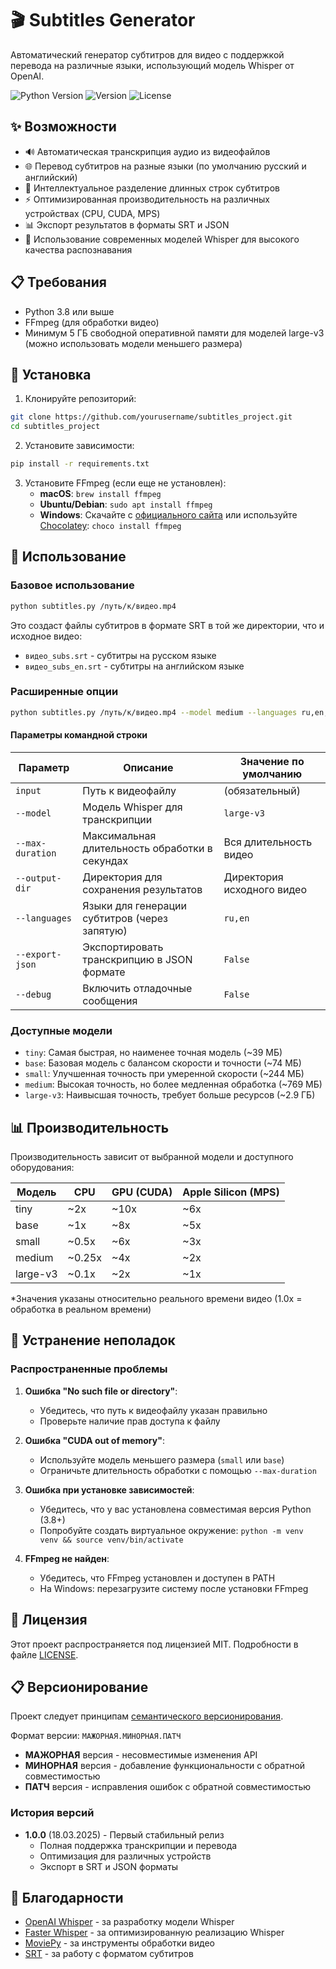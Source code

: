 # 🎬 Subtitles Generator

Автоматический генератор субтитров для видео с поддержкой перевода на различные языки, использующий модель Whisper от OpenAI.

![Python Version](https://img.shields.io/badge/python-3.8%2B-blue)
![Version](https://img.shields.io/badge/version-1.0.0-brightgreen)
![License](https://img.shields.io/badge/license-MIT-green)

## ✨ Возможности

- 🔊 Автоматическая транскрипция аудио из видеофайлов
- 🌐 Перевод субтитров на разные языки (по умолчанию русский и английский)
- 📝 Интеллектуальное разделение длинных строк субтитров
- ⚡ Оптимизированная производительность на различных устройствах (CPU, CUDA, MPS)
- 📊 Экспорт результатов в форматы SRT и JSON
- 🧠 Использование современных моделей Whisper для высокого качества распознавания

## 📋 Требования

- Python 3.8 или выше
- FFmpeg (для обработки видео)
- Минимум 5 ГБ свободной оперативной памяти для моделей large-v3 (можно использовать модели меньшего размера)

## 🚀 Установка

1. Клонируйте репозиторий:
```bash
git clone https://github.com/yourusername/subtitles_project.git
cd subtitles_project
```

2. Установите зависимости:
```bash
pip install -r requirements.txt
```

3. Установите FFmpeg (если еще не установлен):
   - **macOS**: `brew install ffmpeg`
   - **Ubuntu/Debian**: `sudo apt install ffmpeg`
   - **Windows**: Скачайте с [официального сайта](https://ffmpeg.org/download.html) или используйте [Chocolatey](https://chocolatey.org/): `choco install ffmpeg`

## 🎯 Использование

### Базовое использование

```bash
python subtitles.py /путь/к/видео.mp4
```

Это создаст файлы субтитров в формате SRT в той же директории, что и исходное видео:
- `видео_subs.srt` - субтитры на русском языке
- `видео_subs_en.srt` - субтитры на английском языке

### Расширенные опции

```bash
python subtitles.py /путь/к/видео.mp4 --model medium --languages ru,en,fr --export-json --output-dir /путь/для/сохранения
```

#### Параметры командной строки

| Параметр | Описание | Значение по умолчанию |
|----------|----------|------------------------|
| `input` | Путь к видеофайлу | (обязательный) |
| `--model` | Модель Whisper для транскрипции | `large-v3` |
| `--max-duration` | Максимальная длительность обработки в секундах | Вся длительность видео |
| `--output-dir` | Директория для сохранения результатов | Директория исходного видео |
| `--languages` | Языки для генерации субтитров (через запятую) | `ru,en` |
| `--export-json` | Экспортировать транскрипцию в JSON формате | `False` |
| `--debug` | Включить отладочные сообщения | `False` |

### Доступные модели

- `tiny`: Самая быстрая, но наименее точная модель (~39 МБ)
- `base`: Базовая модель с балансом скорости и точности (~74 МБ)
- `small`: Улучшенная точность при умеренной скорости (~244 МБ)
- `medium`: Высокая точность, но более медленная обработка (~769 МБ)
- `large-v3`: Наивысшая точность, требует больше ресурсов (~2.9 ГБ)

## 📊 Производительность

Производительность зависит от выбранной модели и доступного оборудования:

| Модель | CPU | GPU (CUDA) | Apple Silicon (MPS) |
|--------|-----|------------|---------------------|
| tiny   | ~2x | ~10x       | ~6x                 |
| base   | ~1x | ~8x        | ~5x                 |
| small  | ~0.5x | ~6x      | ~3x                 |
| medium | ~0.25x | ~4x     | ~2x                 |
| large-v3 | ~0.1x | ~2x    | ~1x                 |

*Значения указаны относительно реального времени видео (1.0x = обработка в реальном времени)

## 🔧 Устранение неполадок

### Распространенные проблемы

1. **Ошибка "No such file or directory"**:
   - Убедитесь, что путь к видеофайлу указан правильно
   - Проверьте наличие прав доступа к файлу

2. **Ошибка "CUDA out of memory"**:
   - Используйте модель меньшего размера (`small` или `base`)
   - Ограничьте длительность обработки с помощью `--max-duration`

3. **Ошибка при установке зависимостей**:
   - Убедитесь, что у вас установлена совместимая версия Python (3.8+)
   - Попробуйте создать виртуальное окружение: `python -m venv venv && source venv/bin/activate`

4. **FFmpeg не найден**:
   - Убедитесь, что FFmpeg установлен и доступен в PATH
   - На Windows: перезагрузите систему после установки FFmpeg

## 📝 Лицензия

Этот проект распространяется под лицензией MIT. Подробности в файле [LICENSE](LICENSE).

## 📋 Версионирование

Проект следует принципам [семантического версионирования](https://semver.org/lang/ru/).

Формат версии: `МАЖОРНАЯ.МИНОРНАЯ.ПАТЧ`

- **МАЖОРНАЯ** версия - несовместимые изменения API
- **МИНОРНАЯ** версия - добавление функциональности с обратной совместимостью
- **ПАТЧ** версия - исправления ошибок с обратной совместимостью

### История версий

- **1.0.0** (18.03.2025) - Первый стабильный релиз
  - Полная поддержка транскрипции и перевода
  - Оптимизация для различных устройств
  - Экспорт в SRT и JSON форматы

## 🙏 Благодарности

- [OpenAI Whisper](https://github.com/openai/whisper) - за разработку модели Whisper
- [Faster Whisper](https://github.com/guillaumekln/faster-whisper) - за оптимизированную реализацию Whisper
- [MoviePy](https://zulko.github.io/moviepy/) - за инструменты обработки видео
- [SRT](https://github.com/cdown/srt) - за работу с форматом субтитров
